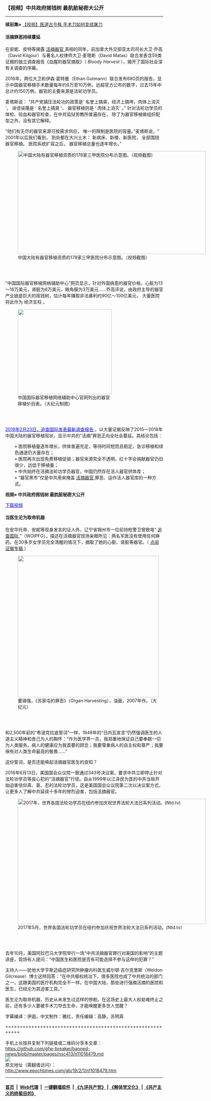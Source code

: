 ### 【视频】中共政府摇钱树 最肮脏秘密大公开
------------------------

<p>
 <strong>
  续前集»
 </strong>
 <a href="http://www.epochtimes.com/gb/19/1/15/n11002211.htm" rel="noopener noreferrer" target="_blank">
  【视频】医道古今殊 手术刀如何变成屠刀
 </a>
</p>
<h4>
 活摘罪恶持续蔓延
</h4>
<p>
 在安妮、皮特等揭露
 <a href="http://www.epochtimes.com/gb/tag/%E6%B4%BB%E6%91%98%E5%99%A8%E5%AE%98.html">
  活摘器官
 </a>
 真相的同年，前加拿大外交部亚太司司长大卫·乔高（David Kilgour）与著名人权律师大卫·麦塔斯（David Matas）联合发表含59类证据的独立调查报告《血腥的器官摘取》（
 <em>
  Bloody Harvest
 </em>
 ），揭开了国际社会深有关调查的序幕。
</p>
<p>
 2016年，两位大卫和伊森·葛特曼（Ethan Gutmann）联合发布680页的报告，显示中国器官移植手术数量每年约6万至10万例，远超官方公布的数字，过去15年中总计约150万例，器官的主要来源是法轮功学员。
</p>
<p>
 麦塔斯说：
 <span style="font-weight: 400;">
  “共产党镇压法轮功的政策是‘
 </span>
 <span style="font-weight: 400;">
  名誉上搞臭，经济上搞垮，肉体上消灭
 </span>
 <span style="font-weight: 400;">
  ’，
 </span>
 <span style="font-weight: 400;">
  诽谤诬蔑是
 </span>
 <span style="font-weight: 400;">
  ‘
 </span>
 <span style="font-weight: 400;">
  名誉上搞臭
 </span>
 <span style="font-weight: 400;">
  ’，
 </span>
 <span style="font-weight: 400;">
  器官移植则是
 </span>
 <span style="font-weight: 400;">
  ‘
 </span>
 <span style="font-weight: 400;">
  肉体上消灭’
 </span>
 <span style="font-weight: 400;">
  。”
 </span>
 <span style="font-weight: 400;">
  针对法轮功学员的体检、验血和器官检查，在中共监狱劳教所普遍存在，
 </span>
 <span style="font-weight: 400;">
  除了为器官移植做组织配型之外，没有其它解释。
 </span>
</p>
<p>
 <span style="font-weight: 400;">
  “他们有无尽的器官来源可按需求供应，
 </span>
 <span style="font-weight: 400;">
  唯一的限制是医院的容量。”麦塔斯说，“
 </span>
 <span style="font-weight: 400;">
  2001年以后我们看到，
 </span>
 <span style="font-weight: 400;">
  到处都在大兴土木：
 </span>
 <span style="font-weight: 400;">
  新病床、新楼、新医院，
 </span>
 <span style="font-weight: 400;">
  全部围绕器官移植。
 </span>
 <span style="font-weight: 400;">
  医院系统扩容之后，
 </span>
 <span style="font-weight: 400;">
  器官移植总量也逐年增长。”
 </span>
</p>
<figure class="wp-caption aligncenter" id="attachment_11082503" style="width: 600px">
 <a href="http://i.epochtimes.com/assets/uploads/2019/03/transplant-hospitals.jpg">
  <img alt="中国大陆有器官移植资质的178家三甲医院分布示意图。（视频截图）" class="wp-image-11082503 size-large" height="329" src="http://i.epochtimes.com/assets/uploads/2019/03/transplant-hospitals-600x329.jpg" width="600"/>
 </a>
 <br/><figcaption class="wp-caption-text">
  中国大陆有器官移植资质的178家三甲医院分布示意图。（视频截图）
 </figcaption><br/>
</figure><br/>
<p>
 “中国国际器官移植网络辅助中心”网页显示，针对外国病患的器官价格，心脏为13～16万美元，肾脏为6万美元，眼角膜为3万美元……乔高评说，由政府主导的器官产业链是巨大的摇钱树，估计每年赚取非法暴利约90亿～100亿美元，
 <span style="font-weight: 400;">
  大量医院将此作为
 </span>
 <span style="font-weight: 400;">
  经济支柱
 </span>
 。
</p>
<figure class="wp-caption aligncenter" id="attachment_11081147" style="width: 300px">
 <a href="http://i.epochtimes.com/assets/uploads/2019/03/ORGAN-TRANSPLANT-PRICE-LIST-CHINESE-HOSPITAL.jpg">
  <img alt="" class="wp-image-11081147 size-small" height="271" src="http://i.epochtimes.com/assets/uploads/2019/03/ORGAN-TRANSPLANT-PRICE-LIST-CHINESE-HOSPITAL-300x271.jpg" width="300"/>
 </a>
 <br/><figcaption class="wp-caption-text">
  中国国际器官移植网络辅助中心官网列出的器官移植价目表。（大纪元制图）
 </figcaption><br/>
</figure><br/>
<p>
 <span style="color: #0000ff;">
  <a href="https://www.zhuichaguoji.org/node/111433" rel="noopener noreferrer" style="color: #0000ff;" target="_blank">
   2019年2月23日，追查国际发表最新调查报告
  </a>
 </span>
 ，以大量证据反映了2015—2018年中国大陆的器官移植现状，显示中共的“活摘”罪恶正向全社会蔓延。其结论包括：
</p>
<p style="padding-left: 30px;">
 • 医院移植量逐年增长，供体普遍充足，等待时间短而且稳定，急诊移植和绿色通道仍大量存在；
 <br/>
 • 医院再次出现免费移植促销；器官来源完全不透明，红十字会捐献器官仍旧很少，远低于移植量；
 <br/>
 • 中共始终在活摘法轮功学员器官，中国仍然存在活人器官供体库；
 <br/>
 • “器官黑市”仅是中共用来掩盖
 <a href="http://www.epochtimes.com/gb/tag/%E6%B4%BB%E6%91%98%E5%99%A8%E5%AE%98.html">
  活摘器官
 </a>
 罪恶、运作活人器官库的一种方式。
</p>
<p>
 <strong>
  视频» 中共政府摇钱树 最肮脏秘密大公开
 </strong>
</p>
<link href="//www.youmaker.com/css/api2.css" media="all" rel="stylesheet" target="_blank" type="text/css"/>
<div class="video_fit_container">
</div>
<p>
 <a href="https://vs.ntd.tv/2019/0218/338a1101-803e-49c1-59e0-ecc968dfdeeb/video_720p.mp4" rel="noopener noreferrer" target="_blank">
  <span style="color: #0000ff;">
   下载视频
  </span>
 </a>
</p>
<h4>
 当医生沦为取命机器
</h4>
<p>
 在安华托帝、安妮等现身发言的证人外，辽宁省锦州市一位前持枪警卫曾致电“
 <a href="http://www.epochtimes.com/gb/tag/%E8%BF%BD%E6%9F%A5%E5%9B%BD%E9%99%85.html">
  追查国际
 </a>
 ”（WOIPFG），描述在活摘器官现场亲眼所见：两名军医没有使用任何麻药，在30多岁女学员完全清醒的情况下，摘取了她的心脏、肾脏等器官。（
 <a href="http://big5.minghui.org/mh/articles/2013/9/26/%E8%BF%BD%E6%9F%A5%E5%9C%8B%E9%9A%9B%E9%97%9C%E6%96%BC%E4%B8%AD%E5%85%B1%E6%B4%BB%E9%AB%94%E6%91%98%E5%8F%96%E6%B3%95%E8%BC%AA%E5%8A%9F%E5%AD%B8%E5%93%A1%E5%99%A8%E5%AE%98%E8%AD%89%E6%93%9A%E5%B0%88%E8%BC%AF-280291.html" rel="noopener noreferrer" target="_blank">
  点阅证据专辑
 </a>
 ）
</p>
<figure class="wp-caption aligncenter" id="attachment_11018424" style="width: 450px">
 <a href="http://i.epochtimes.com/assets/uploads/2019/02/1503290204371454.jpg">
  <img alt="" class="wp-image-11018424 size-medium" height="452" src="http://i.epochtimes.com/assets/uploads/2019/02/1503290204371454-450x452.jpg" width="450"/>
 </a>
 <br/><figcaption class="wp-caption-text">
  董锡强，《苏家屯的罪恶》（Organ Harvesting），油画，2007年作。（大纪元）
 </figcaption><br/>
</figure><br/>
<p>
 和2,500年前的“希波克拉底誓词”一样，1948年的“日内瓦宣言”仍然强调医生的人道主义精神和舍己为人的胸怀：“作为医学界一员，我郑重地保证自己要奉献一切为人类服务。病人的健康应为我首要的顾念；我要尊重病人的自主权和尊严；我要保有对人类生命最高的敬畏……”
</p>
<p>
 这份誓词，是否还能唤起活摘器官医生的良知？
</p>
<p>
 2016年6月13日，美国国会众议院一致通过343号决议案，要求中共立即停止针对法轮功学员等良心犯的“活摘器官”行径。自从1999年以江泽民为首的中共当局开始迫害信仰真、善、忍的法轮功学员，这是美国国会众议院第二次以决议案方式，让更多人了解中共延续十多年的惨烈迫害，包括活摘器官。
</p>
<figure class="wp-caption aligncenter" id="attachment_11079175" style="width: 600px">
 <a href="http://i.epochtimes.com/assets/uploads/2019/02/ET5.jpg">
  <img alt="2017年，世界各国法轮功学员在纽约参加庆祝世界法轮大法日系列活动。(Ntd.tv)" class="wp-image-11079175 size-large" height="400" src="http://i.epochtimes.com/assets/uploads/2019/02/ET5-600x400.jpg" width="600"/>
 </a>
 <br/><figcaption class="wp-caption-text">
  2017年5月，世界各国法轮功学员在纽约参加庆祝世界法轮大法日系列活动。(Ntd.tv)
 </figcaption><br/>
</figure><br/>
<p>
 去年10月，美国阿拉巴马大学院举行一场“中共活摘器官罪行对美国的影响”的主题讲座，现场有人提问：“中国医生和医院是否有可能选择不参与这样的犯罪？”
</p>
<p>
 主持人——犹他大学亨斯迈癌症研究所肿瘤内科医生威尔顿·吉尔克里斯（Weldon Gilcrease）博士这样回答：“在中共极权统治下，很多医院也成了中共统治的部门之一，这跟美国的医疗机构完全不一样。在中国大陆，那些进行强摘活摘的医院和医生，已经沦为其迫害工具。”
</p>
<p>
 医生沦为取命机器，历史从未发生过这样的惨剧。在这场史上最大人权劫难终止之前，还有多少人要被手术刀夺去生命，才能唤醒更多世人觉醒？
</p>
<p>
 字幕编译：伊遐，中文制作：雅红，责任编辑：高静，苏明真
</p>

+++++++++++++++++++++++++++++++++++++++++++++++++++++++++++<br/><br/>
手机上长按并复制下列链接或二维码分享本文章：<br/>
https://github.com/gfw-breaker/banned-news/blob/master/pages/nsc413/n11018479.md <br/>
<a href='https://github.com/gfw-breaker/banned-news/blob/master/pages/nsc413/n11018479.md'><img src='https://github.com/gfw-breaker/banned-news/blob/master/pages/nsc413/n11018479.md.png'/></a> <br/>
原文地址（需翻墙访问）：http://www.epochtimes.com/gb/19/2/1/n11018479.htm


------------------------
#### [首页](https://github.com/gfw-breaker/banned-news/blob/master/README.md) &nbsp;|&nbsp; [Web代理](https://github.com/labour-camp/helloworld) &nbsp;|&nbsp; [一键翻墙软件](https://github.com/gfw-breaker/nogfw/blob/master/README.md) &nbsp;| [《九评共产党》](https://github.com/gfw-breaker/9ping.md/blob/master/README.md#九评之一评共产党是什么) | [《解体党文化》](https://github.com/gfw-breaker/jtdwh.md/blob/master/README.md) | [《共产主义的终极目的》](https://github.com/gfw-breaker/gczydzjmd.md/blob/master/README.md)

